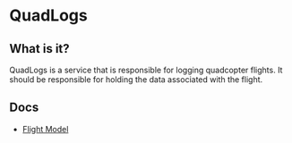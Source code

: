 # QuadLogs #

## What is it? ##

QuadLogs is a service that is responsible for logging quadcopter flights. It should be responsible for holding the
data associated with the flight.

## Docs ##

* [Flight Model](https://github.com/sdmichelini/QuadLogger/tree/master/models)
